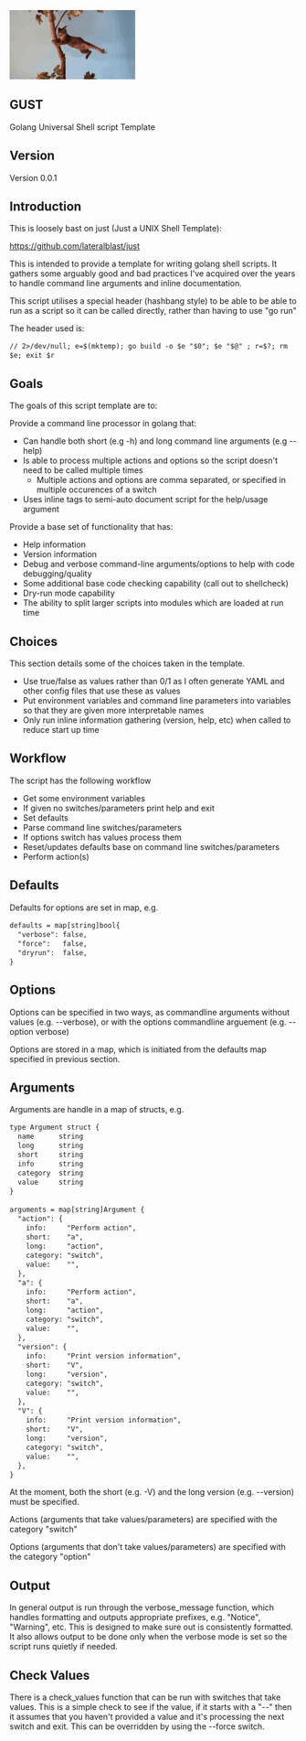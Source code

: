 ![Cat in wind](https://raw.githubusercontent.com/lateralblast/gust/master/gust.gif)

GUST
----

Golang Universal Shell script Template

Version
-------

Version 0.0.1

Introduction
------------

This is loosely bast on just (Just a UNIX Shell Template):

https://github.com/lateralblast/just

This is intended to provide a template for writing golang shell scripts.
It gathers some arguably good and bad practices I've acquired over
the years to handle command line arguments and inline documentation.

This script utilises a special header (hashbang style) to be able to
be able to run as a script so it can be called directly, rather than
having to use "go run"

The header used is:

```
// 2>/dev/null; e=$(mktemp); go build -o $e "$0"; $e "$@" ; r=$?; rm $e; exit $r
```

Goals
-----

The goals of this script template are to:

Provide a command line processor in golang that:

- Can handle both short (e.g -h) and long command line arguments (e.g --help)
- Is able to process multiple actions and options so the script doesn't need to be called multiple times
  - Multiple actions and options are comma separated, or specified in multiple occurences of a switch
- Uses inline tags to semi-auto document script for the help/usage argument

Provide a base set of functionality that has:

- Help information
- Version information
- Debug and verbose command-line arguments/options to help with code debugging/quality
- Some additional base code checking capability (call out to shellcheck)
- Dry-run mode capability
- The ability to split larger scripts into modules which are loaded at run time

Choices
-------

This section details some of the choices taken in the template.

- Use true/false as values rather than 0/1 as I often generate YAML and other config files that use these as values
- Put environment variables and command line parameters into variables so that they are given more interpretable names
- Only run inline information gathering (version, help, etc) when called to reduce start up time

Workflow
--------

The script has the following workflow

- Get some environment variables
- If given no switches/parameters print help and exit
- Set defaults
- Parse command line switches/parameters
- If options switch has values process them
- Reset/updates defaults base on command line switches/parameters
- Perform action(s)

Defaults
--------

Defaults for options are set in map, e.g.

```
defaults = map[string]bool{
  "verbose": false,
  "force":   false,
  "dryrun":  false,
}
```

Options
-------

Options can be specified in two ways, as commandline arguments without values (e.g. --verbose),
or with the options commandline arguement (e.g. --option verbose)

Options are stored in a map, which is initiated from the defaults map specified in previous section.

Arguments
---------

Arguments are handle in a map of structs, e.g.

```
type Argument struct {
  name      string
  long      string
  short     string
  info      string
  category  string
  value     string
}

arguments = map[string]Argument {
  "action": {
    info:     "Perform action",
    short:    "a",
    long:     "action",
    category: "switch",
    value:    "",
  },
  "a": {
    info:     "Perform action",
    short:    "a",
    long:     "action",
    category: "switch",
    value:    "",
  },
  "version": {
    info:     "Print version information",
    short:    "V",
    long:     "version",
    category: "switch",
    value:    "",
  },
  "V": {
    info:     "Print version information",
    short:    "V",
    long:     "version",
    category: "switch",
    value:    "",
  },
}
```

At the moment, both the short (e.g. -V) and the long version (e.g. --version) must be specified.

Actions (arguments that take values/parameters) are specified with the category "switch"

Options (arguments that don't take values/parameters) are specified with the category "option"

Output
------

In general output is run through the verbose_message function, which handles formatting and outputs appropriate
prefixes, e.g. "Notice", "Warning", etc. This is designed to make sure out is consistently formatted.
It also allows output to be done only when the verbose mode is set so the script runs quietly if needed.

Check Values
------------

There is a check_values function that can be run with switches that take values.
This is a simple check to see if the value, if it starts with a "--" then it assumes that you haven't provided
a value and it's processing the next switch and exit. This can be overridden by using the --force switch.
